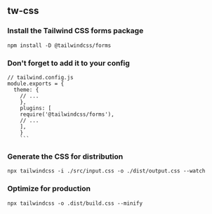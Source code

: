 tw-css
---

### Install the Tailwind CSS forms package
`npm install -D @tailwindcss/forms`

### Don't forget to add it to your config

```
// tailwind.config.js
module.exports = {
  theme: {
    // ...
    },
    plugins: [
    require('@tailwindcss/forms'),
    // ...
    ],
    }
    ```
```

### Generate the CSS for distribution
`npx tailwindcss -i ./src/input.css -o ./dist/output.css --watch`

### Optimize for production
`npx tailwindcss -o .dist/build.css --minify`
